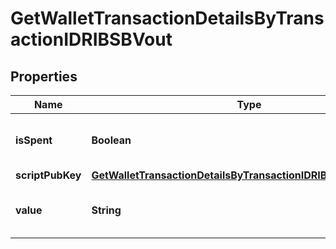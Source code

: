

# GetWalletTransactionDetailsByTransactionIDRIBSBVout


## Properties

| Name | Type | Description | Notes |
|------------ | ------------- | ------------- | -------------|
|**isSpent** | **Boolean** | Defines whether the output is spent or not. |  |
|**scriptPubKey** | [**GetWalletTransactionDetailsByTransactionIDRIBSBScriptPubKey**](GetWalletTransactionDetailsByTransactionIDRIBSBScriptPubKey.md) |  |  |
|**value** | **String** | Represents the sent/received amount. |  |



